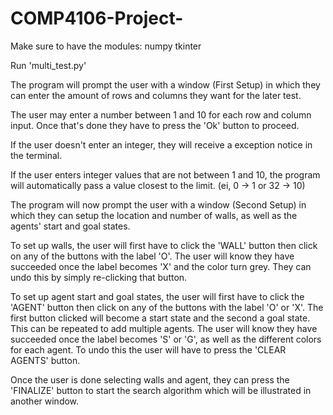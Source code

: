 # COMP4106-Project-
Make sure to have the modules: numpy
                               tkinter

Run 'multi_test.py'

The program will prompt the user with a window (First Setup) in which they can
enter the amount of rows and columns they want for the later test.

The user may enter a number between 1 and 10 for each row and column input. Once
that's done they have to press the 'Ok' button to proceed.

If the user doesn't enter an integer, they will receive a exception notice in the
terminal.

If the user enters integer values that are not between 1 and 10, the program will
automatically pass a value closest to the limit. (ei, 0 -> 1 or 32 -> 10)

The program will now prompt the user with a window (Second Setup) in which they
can setup the location and number of walls, as well as the agents' start and goal
states.

To set up walls, the user will first have to click the 'WALL' button then click on
any of the buttons with the label 'O'. The user will know they have succeeded once
the label becomes 'X' and the color turn grey. They can undo this by simply re-clicking
that button.

To set up agent start and goal states, the user will first have to click the 'AGENT'
button then click on any of the buttons with the label 'O' or 'X'. The first button
clicked will become a start state and the second a goal state. This can be repeated
to add multiple agents. The user will know they have succeeded once the label becomes
'S' or 'G', as well as the different colors for each agent. To undo this the user
will have to press the 'CLEAR AGENTS' button.

Once the user is done selecting walls and agent, they can press the 'FINALIZE' button
to start the search algorithm which will be illustrated in another window. 
